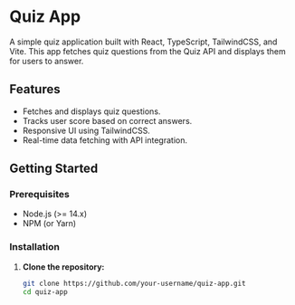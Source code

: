 # Quiz App

A simple quiz application built with React, TypeScript, TailwindCSS, and Vite. This app fetches quiz questions from the Quiz API and displays them for users to answer.

## Features

- Fetches and displays quiz questions.
- Tracks user score based on correct answers.
- Responsive UI using TailwindCSS.
- Real-time data fetching with API integration.

## Getting Started

### Prerequisites

- Node.js (>= 14.x)
- NPM (or Yarn)

### Installation

1. **Clone the repository:**

   ```bash
   git clone https://github.com/your-username/quiz-app.git
   cd quiz-app
   ```
